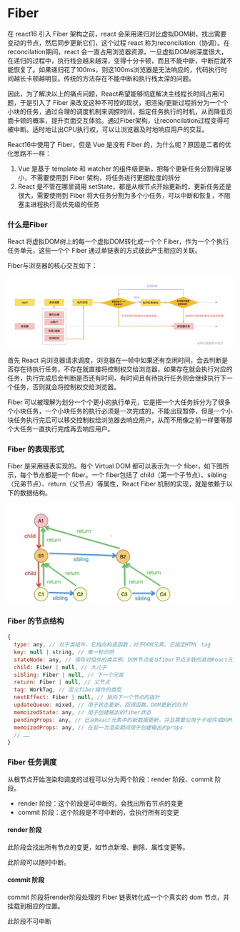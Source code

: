 # Fiber

在 react16 引入 Fiber 架构之前，react 会采用递归对比虚拟DOM树，找出需要变动的节点，然后同步更新它们，这个过程 react 称为reconcilation（协调）。在reconcilation期间，react 会一直占用浏览器资源，一旦虚拟DOM树深度很大，在递归的过程中，执行栈会越来越深，变得十分卡顿，而且不能中断，中断后就不能恢复了。如果递归花了100ms，则这100ms浏览器是无法响应的，代码执行时间越长卡顿越明显。传统的方法存在不能中断和执行栈太深的问题。

因此，为了解决以上的痛点问题，React希望能够彻底解决主线程长时间占用问题，于是引入了 Fiber 来改变这种不可控的现状，把渲染/更新过程拆分为一个个小块的任务，通过合理的调度机制来调控时间，指定任务执行的时机，从而降低页面卡顿的概率，提升页面交互体验。通过Fiber架构，让reconcilation过程变得可被中断。适时地让出CPU执行权，可以让浏览器及时地响应用户的交互。

React16中使用了 Fiber，但是 Vue 是没有 Fiber 的，为什么呢？原因是二者的优化思路不一样：

1. Vue 是基于 template 和 watcher 的组件级更新，把每个更新任务分割得足够小，不需要使用到 Fiber 架构，将任务进行更细粒度的拆分
2. React 是不管在哪里调用 setState，都是从根节点开始更新的，更新任务还是很大，需要使用到 Fiber 将大任务分割为多个小任务，可以中断和恢复，不阻塞主进程执行高优先级的任务

### 什么是Fiber

React 将虚拟DOM树上的每一个虚拟DOM转化成一个个 Fiber，作为一个个执行任务单元，这些一个个 Fiber 通过单链表的方式彼此产生相应的关联。

Fiber与浏览器的核心交互如下：

![Fiber与浏览器的核心交互](./1.png)

首先 React 向浏览器请求调度，浏览器在一帧中如果还有空闲时间，会去判断是否存在待执行任务，不存在就直接将控制权交给浏览器，如果存在就会执行对应的任务，执行完成后会判断是否还有时间，有时间且有待执行任务则会继续执行下一个任务，否则就会将控制权交给浏览器。

Fiber 可以被理解为划分一个个更小的执行单元，它是把一个大任务拆分为了很多个小块任务，一个小块任务的执行必须是一次完成的，不能出现暂停，但是一个小块任务执行完后可以移交控制权给浏览器去响应用户，从而不用像之前一样要等那个大任务一直执行完成再去响应用户。


### Fiber 的表现形式

Fiber 是采用链表实现的。每个 Virtual DOM 都可以表示为一个 fiber，如下图所示，每个节点都是一个 fiber。一个 fiber包括了 child（第一个子节点）、sibling（兄弟节点）、return（父节点）等属性，React Fiber 机制的实现，就是依赖于以下的数据结构。

![Fiber的表现](./2.png)


### Fiber 的节点结构

```js
{
  type: any, // 对于类组件，它指向构造函数；对于DOM元素，它指定HTML tag
  key: null | string, // 唯一标识符
  stateNode: any, // 保存对组件的类实例，DOM节点或与fiber节点关联的其他React元素类型的引用
  child: Fiber | null, // 大儿子
  sibling: Fiber | null, // 下一个兄弟
  return: Fiber | null, // 父节点
  tag: WorkTag, // 定义fiber操作的类型
  nextEffect: Fiber | null, // 指向下一个节点的指针
  updateQueue: mixed, // 用于状态更新，回调函数，DOM更新的队列
  memoizedState: any, // 用于创建输出的fiber状态
  pendingProps: any, // 已从React元素中的新数据更新，并且需要应用于子组件或DOM元素的props
  memoizedProps: any, // 在前一次渲染期间用于创建输出的props
  // ……     
}
```

### Fiber 任务调度

从根节点开始渲染和调度的过程可以分为两个阶段：render 阶段、commit 阶段。

* render 阶段：这个阶段是可中断的，会找出所有节点的变更
* commit 阶段：这个阶段是不可中断的，会执行所有的变更

#### render 阶段

此阶段会找出所有节点的变更，如节点新增、删除、属性变更等。

此阶段可以随时中断。

#### commit 阶段

commit 阶段将render阶段处理的 Fiber 链表转化成一个个真实的 dom 节点，并挂载到相应的位置。

此阶段不可中断